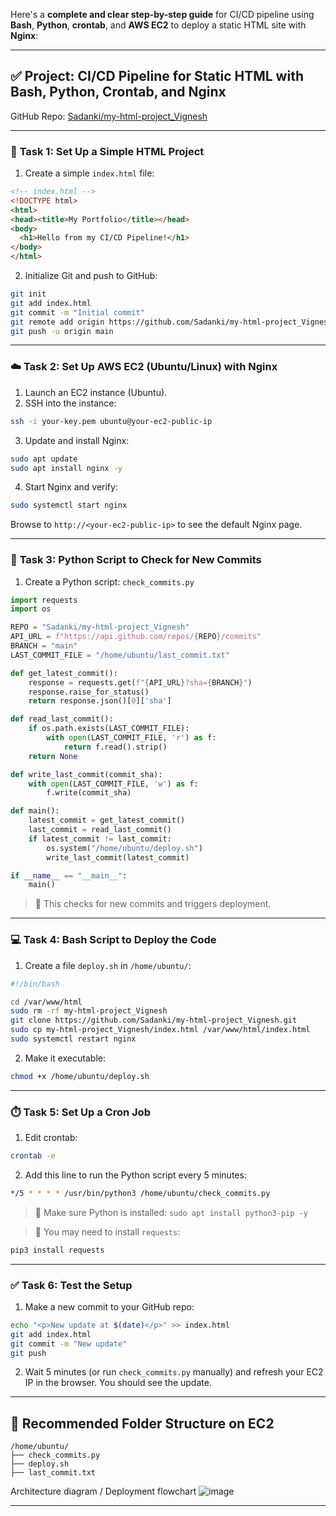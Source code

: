 Here's a **complete and clear step-by-step guide** for  CI/CD pipeline using **Bash**, **Python**, **crontab**, and **AWS EC2** to deploy a static HTML site with **Nginx**:

---

## ✅ Project: CI/CD Pipeline for Static HTML with Bash, Python, Crontab, and Nginx

GitHub Repo: [Sadanki/my-html-project\_Vignesh](https://github.com/Sadanki/my-html-project_Vignesh)

---

### 🔧 **Task 1: Set Up a Simple HTML Project**

1. Create a simple `index.html` file:

```html
<!-- index.html -->
<!DOCTYPE html>
<html>
<head><title>My Portfolio</title></head>
<body>
  <h1>Hello from my CI/CD Pipeline!</h1>
</body>
</html>
```

2. Initialize Git and push to GitHub:

```bash
git init
git add index.html
git commit -m "Initial commit"
git remote add origin https://github.com/Sadanki/my-html-project_Vignesh.git
git push -u origin main
```

---

### ☁️ **Task 2: Set Up AWS EC2 (Ubuntu/Linux) with Nginx**

1. Launch an EC2 instance (Ubuntu).
2. SSH into the instance:

```bash
ssh -i your-key.pem ubuntu@your-ec2-public-ip
```

3. Update and install Nginx:

```bash
sudo apt update
sudo apt install nginx -y
```

4. Start Nginx and verify:

```bash
sudo systemctl start nginx
```

Browse to `http://<your-ec2-public-ip>` to see the default Nginx page.

---

### 🐍 **Task 3: Python Script to Check for New Commits**

1. Create a Python script: `check_commits.py`

```python
import requests
import os

REPO = "Sadanki/my-html-project_Vignesh"
API_URL = f"https://api.github.com/repos/{REPO}/commits"
BRANCH = "main"
LAST_COMMIT_FILE = "/home/ubuntu/last_commit.txt"

def get_latest_commit():
    response = requests.get(f"{API_URL}?sha={BRANCH}")
    response.raise_for_status()
    return response.json()[0]['sha']

def read_last_commit():
    if os.path.exists(LAST_COMMIT_FILE):
        with open(LAST_COMMIT_FILE, 'r') as f:
            return f.read().strip()
    return None

def write_last_commit(commit_sha):
    with open(LAST_COMMIT_FILE, 'w') as f:
        f.write(commit_sha)

def main():
    latest_commit = get_latest_commit()
    last_commit = read_last_commit()
    if latest_commit != last_commit:
        os.system("/home/ubuntu/deploy.sh")
        write_last_commit(latest_commit)

if __name__ == "__main__":
    main()
```

> 🔁 This checks for new commits and triggers deployment.

---

### 💻 **Task 4: Bash Script to Deploy the Code**

1. Create a file `deploy.sh` in `/home/ubuntu/`:

```bash
#!/bin/bash

cd /var/www/html
sudo rm -rf my-html-project_Vignesh
git clone https://github.com/Sadanki/my-html-project_Vignesh.git
sudo cp my-html-project_Vignesh/index.html /var/www/html/index.html
sudo systemctl restart nginx
```

2. Make it executable:

```bash
chmod +x /home/ubuntu/deploy.sh
```

---

### ⏱️ **Task 5: Set Up a Cron Job**

1. Edit crontab:

```bash
crontab -e
```

2. Add this line to run the Python script every 5 minutes:

```bash
*/5 * * * * /usr/bin/python3 /home/ubuntu/check_commits.py
```

> 📝 Make sure Python is installed: `sudo apt install python3-pip -y`

> 📝 You may need to install `requests`:

```bash
pip3 install requests
```

---

### ✅ **Task 6: Test the Setup**

1. Make a new commit to your GitHub repo:

```bash
echo "<p>New update at $(date)</p>" >> index.html
git add index.html
git commit -m "New update"
git push
```

2. Wait 5 minutes (or run `check_commits.py` manually) and refresh your EC2 IP in the browser. You should see the update.

---

## 📁 Recommended Folder Structure on EC2

```plaintext
/home/ubuntu/
├── check_commits.py
├── deploy.sh
├── last_commit.txt
```
Architecture diagram / Deployment flowchart
![image](https://github.com/user-attachments/assets/24f8383a-e74b-433a-b5c9-7f99752c766d)

---
